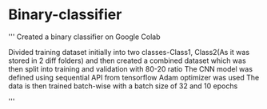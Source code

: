 # Binary-classifier
'''
Created a binary classifier on Google Colab

Divided training dataset initially into two classes-Class1, Class2(As it was stored in 2 diff folders) and then created a combined dataset which was then split into training and validation with 80-20 ratio
The CNN model was defined using sequential API from tensorflow
Adam optimizer was used
The data is then trained batch-wise with a batch size of 32 and 10 epochs


 '''
